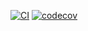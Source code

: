 [![CI](https://github.com/nusphere/kotlin-gw2-api/actions/workflows/build_and_test.yml/badge.svg)](https://github.com/nusphere/kotlin-gw2-api/actions/workflows/build_and_test.yml)
[![codecov](https://codecov.io/gh/nusphere/kotlin-gw2-api/branch/master/graph/badge.svg?token=DWTS6NC7LP)](https://codecov.io/gh/nusphere/kotlin-gw2-api)